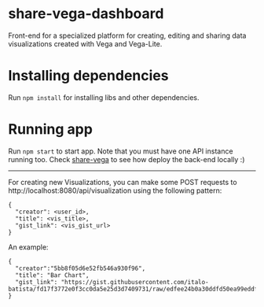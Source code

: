 # share-vega-dashboard
Front-end for a specialized platform for creating, editing and sharing data visualizations created with Vega and Vega-Lite.

# Installing dependencies

Run `npm install` for installing libs and other dependencies.

# Running app

Run `npm start` to start app. Note that you must have one API instance running too. Check [share-vega](https://github.com/italo-batista/share-vega) 
to see how deploy the back-end locally :)

---

For creating new Visualizations, you can make some POST requests to http://localhost:8080/api/visualization using the following pattern:

```{json}
{
  "creator": <user_id>,
  "title": <vis_title>,
  "gist_link": <vis_gist_url>
}
```

An example:

```{json}
{
  "creator":"5bb8f05d6e52fb546a930f96",
  "title": "Bar Chart",
  "gist_link": "https://gist.githubusercontent.com/italo-batista/fd17f3772e0f3cc0da5e25d3d7409731/raw/edfee24b0a30ddfd50ea99eddf347cb198a703ae/Flipped%2520Bar%2520Chart.json"
}
```
